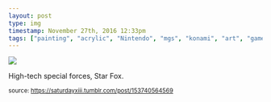 ```yaml
---
layout: post
type: img
timestamp: November 27th, 2016 12:33pm
tags: ["painting", "acrylic", "Nintendo", "mgs", "konami", "art", "game"]
---
```

<img src="https://saturdayxiii.github.io/media/153740564569.jpg"/>

High-tech special forces, Star Fox.
 
  
<small>source: https://saturdayxiii.tumblr.com/post/153740564569</small>